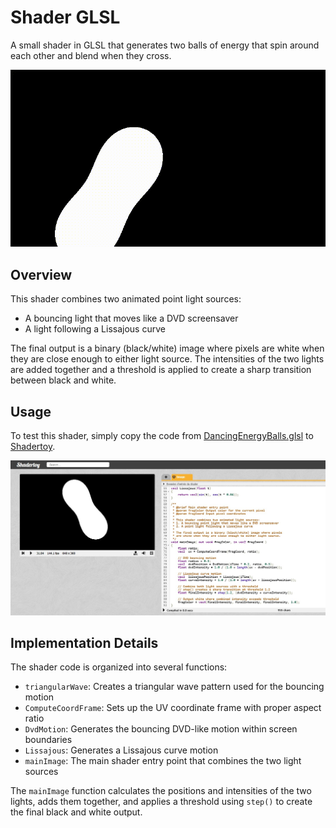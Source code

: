 # Shader GLSL

A small shader in GLSL that generates two balls of energy that spin around each other and blend when they cross.

![Terminal Demo](./ReadmeContent/TechnicalDemoGifs/Demo.gif)

## Overview
This shader combines two animated point light sources:
- A bouncing light that moves like a DVD screensaver
- A light following a Lissajous curve

The final output is a binary (black/white) image where pixels are white when they are close enough to either light source. The intensities of the two lights are added together and a threshold is applied to create a sharp transition between black and white.

## Usage

To test this shader, simply copy the code from [DancingEnergyBalls.glsl](./DancingEnergyBalls.glsl) to [Shadertoy](https://www.shadertoy.com/new).

![ShaderToy](./ReadmeContent/DemoScreenshots/ShaderToy.jpg)

## Implementation Details
The shader code is organized into several functions:
- `triangularWave`: Creates a triangular wave pattern used for the bouncing motion
- `ComputeCoordFrame`: Sets up the UV coordinate frame with proper aspect ratio
- `DvdMotion`: Generates the bouncing DVD-like motion within screen boundaries
- `Lissajous`: Generates a Lissajous curve motion
- `mainImage`: The main shader entry point that combines the two light sources

The `mainImage` function calculates the positions and intensities of the two lights, adds them together, and applies a threshold using `step()` to create the final black and white output.
